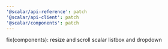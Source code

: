 ```yaml
---
'@scalar/api-reference': patch
'@scalar/api-client': patch
'@scalar/components': patch
---
```


fix(components): resize and scroll scalar listbox and dropdown
